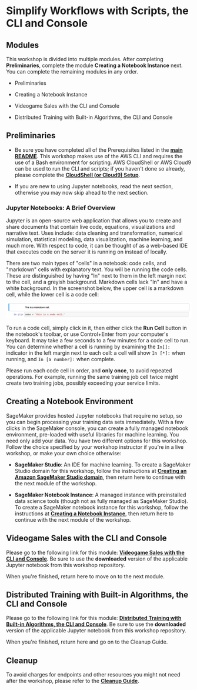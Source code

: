 # Simplify Workflows with Scripts, the CLI and Console 

## Modules

This workshop is divided into multiple modules. After completing **Preliminaries**, complete the module **Creating a Notebook Instance** next.  You can complete the remaining modules in any order. 

- Preliminaries

- Creating a Notebook Instance

- Videogame Sales with the CLI and Console

- Distributed Training with Built-in Algorithms, the CLI and Console 


## Preliminaries

- Be sure you have completed all of the Prerequisites listed in the [**main README**](../README.md).  This workshop makes use of the AWS CLI and requires the use of a Bash environment for scripting. AWS CloudShell or AWS Cloud9 can be used to run the CLI and scripts; if you haven't done so already, please complete the [**CloudShell (or Cloud9) Setup**](../Cloud9).

- If you are new to using Jupyter notebooks, read the next section, otherwise you may now skip ahead to the next section.


### Jupyter Notebooks:  A Brief Overview

Jupyter is an open-source web application that allows you to create and share documents that contain live code, equations, visualizations and narrative text. Uses include: data cleaning and transformation, numerical simulation, statistical modeling, data visualization, machine learning, and much more. With respect to code, it can be thought of as a web-based IDE that executes code on the server it is running on instead of locally. 

There are two main types of "cells" in a notebook:  code cells, and "markdown" cells with explanatory text. You will be running the code cells.  These are distinguished by having "In" next to them in the left margin next to the cell, and a greyish background.  Markdown cells lack "In" and have a white background. In the screenshot below, the upper cell is a markdown cell, while the lower cell is a code cell:

![Cells](../images/cells.png)

To run a code cell, simply click in it, then either click the **Run Cell** button in the notebook's toolbar, or use Control+Enter from your computer's keyboard. It may take a few seconds to a few minutes for a code cell to run. You can determine whether a cell is running by examining the `In[]:` indicator in the left margin next to each cell:  a cell will show `In [*]:` when running, and `In [a number]:` when complete.

Please run each code cell in order, and **only once**, to avoid repeated operations.  For example, running the same training job cell twice might create two training jobs, possibly exceeding your service limits.


## Creating a Notebook Environment

SageMaker provides hosted Jupyter notebooks that require no setup, so you can begin processing your training data sets immediately. With a few clicks in the SageMaker console, you can create a fully managed notebook environment, pre-loaded with useful libraries for machine learning. You need only add your data.  You have two different options for this workshop.  Follow the choice specified by your workshop instructor if you're in a live workshop, or make your own choice otherwise:

- **SageMaker Studio**:  An IDE for machine learning. To create a SageMaker Studio domain for this workshop, follow the instructions at [**Creating an Amazon SageMaker Studio domain**](../StudioCreation), then return here to continue with the next module of the workshop.

- **SageMaker Notebook Instance**:  A managed instance with preinstalled data science tools (though not as fully managed as SageMaker Studio).  To create a SageMaker notebook instance for this workshop, follow the instructions at [**Creating a Notebook Instance**](../NotebookCreation), then return here to continue with the next module of the workshop.


## Videogame Sales with the CLI and Console

Please go to the following link for this module:  [**Videogame Sales with the CLI and Console**](../modules/Video_Game_Sales_CLI_Console.md).  Be sure to use the **downloaded** version of the applicable Jupyter notebook from this workshop repository.  

When you're finished, return here to move on to the next module.  


## Distributed Training with Built-in Algorithms, the CLI and Console 
 
Please go to the following link for this module:  [**Distributed Training with Built-in Algorithms, the CLI and Console**](../modules/Distributed_Training_CLI_Console.md).  Be sure to use the **downloaded** version of the applicable Jupyter notebook from this workshop repository.  

When you're finished, return here and go on to the Cleanup Guide.  


## Cleanup

To avoid charges for endpoints and other resources you might not need after the workshop, please refer to the [**Cleanup Guide**](../CleanupGuide).








